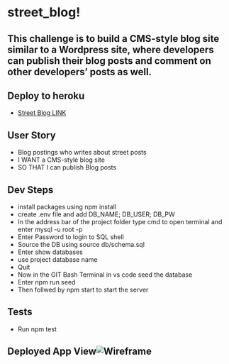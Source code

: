# street_blog!

## This challenge is to build a CMS-style blog site similar to a Wordpress site, where developers can publish their blog posts and comment on other developers’ posts as well. 

## Deploy to heroku
* [Street Blog LINK](https://young-fortress-79519.herokuapp.com/)

## User Story
- Blog postings who writes about street posts
- I WANT a CMS-style blog site
- SO THAT I can publish Blog posts

## Dev Steps 
- install packages using npm install 
- create .env file and add DB_NAME; DB_USER; DB_PW
- In the address bar of the project folder type cmd to open terminal and enter mysql -u root -p
- Enter Password to login to SQL shell
- Source the DB using source db/schema.sql
- Enter show databases
- use project database name
- Quit 
- Now in the GIT Bash Terminal in vs code seed the database
- Enter npm run seed
- Then follwed by npm start to start the server 

## Tests
- Run npm test

## Deployed App View![Wireframe](https://user-images.githubusercontent.com/26659001/154821886-a2a7f127-1e5a-4bc2-b627-ce03d9fede7c.jpg)



